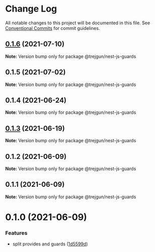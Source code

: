 # Change Log

All notable changes to this project will be documented in this file.
See [Conventional Commits](https://conventionalcommits.org) for commit guidelines.

## [0.1.6](https://github.com/trejgun/common-packages/compare/@trejgun/nest-js-guards@0.1.5...@trejgun/nest-js-guards@0.1.6) (2021-07-10)

**Note:** Version bump only for package @trejgun/nest-js-guards





## 0.1.5 (2021-07-02)

**Note:** Version bump only for package @trejgun/nest-js-guards





## 0.1.4 (2021-06-24)

**Note:** Version bump only for package @trejgun/nest-js-guards





## [0.1.3](https://github.com/trejgun/common-packages/compare/@trejgun/nest-js-guards@0.1.2...@trejgun/nest-js-guards@0.1.3) (2021-06-19)

**Note:** Version bump only for package @trejgun/nest-js-guards





## 0.1.2 (2021-06-09)

**Note:** Version bump only for package @trejgun/nest-js-guards





## 0.1.1 (2021-06-09)

**Note:** Version bump only for package @trejgun/nest-js-guards





# 0.1.0 (2021-06-09)


### Features

* split provides and guards ([1d5599d](https://github.com/trejgun/common-packages/commit/1d5599dfd2239256b6169db381f03de2931d1256))
